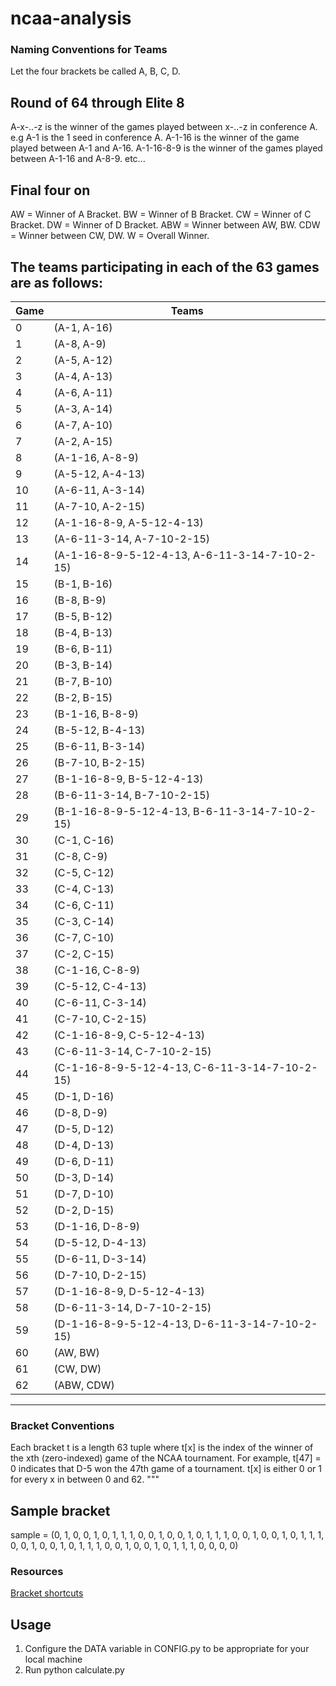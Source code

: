 # ncaa-analysis

### Naming Conventions for Teams

Let the four brackets be called A, B, C, D. 

## Round of 64 through Elite 8
A-x-..-z is the winner of the games played between x-..-z in conference A. e.g A-1 is the 1 seed in conference A.
A-1-16 is the winner of the game played between A-1 and A-16. A-1-16-8-9 is the winner of the games played between
A-1-16 and A-8-9. etc...

## Final four on
AW = Winner of A Bracket. BW = Winner of B Bracket. CW = Winner of C Bracket. DW = Winner of D Bracket. 
ABW = Winner between AW, BW. CDW = Winner between CW, DW. 
W = Overall Winner. 

## The teams participating in each of the 63 games are as follows:

Game | Teams
-----| -----
0    | (A-1, A-16)
1    | (A-8, A-9)
2    | (A-5, A-12)
3    | (A-4, A-13)
4    | (A-6, A-11)
5    | (A-3, A-14)
6    | (A-7, A-10)
7    | (A-2, A-15)
8    | (A-1-16, A-8-9)
9    | (A-5-12, A-4-13)
10   | (A-6-11, A-3-14)
11   | (A-7-10, A-2-15)
12   | (A-1-16-8-9, A-5-12-4-13)
13   | (A-6-11-3-14, A-7-10-2-15)
14   | (A-1-16-8-9-5-12-4-13, A-6-11-3-14-7-10-2-15)
15   | (B-1, B-16)
16   | (B-8, B-9)
17   | (B-5, B-12)
18   | (B-4, B-13)
19   | (B-6, B-11)
20   | (B-3, B-14)
21   | (B-7, B-10)
22   | (B-2, B-15)
23   | (B-1-16, B-8-9)
24   | (B-5-12, B-4-13)
25   | (B-6-11, B-3-14)
26   | (B-7-10, B-2-15)
27   | (B-1-16-8-9, B-5-12-4-13)
28   | (B-6-11-3-14, B-7-10-2-15)
29   | (B-1-16-8-9-5-12-4-13, B-6-11-3-14-7-10-2-15)
30   | (C-1, C-16)
31   | (C-8, C-9)
32   | (C-5, C-12)
33   | (C-4, C-13)
34   | (C-6, C-11)
35   | (C-3, C-14)
36   | (C-7, C-10)
37   | (C-2, C-15)
38   | (C-1-16, C-8-9)
39   | (C-5-12, C-4-13)
40   | (C-6-11, C-3-14)
41   | (C-7-10, C-2-15)
42   | (C-1-16-8-9, C-5-12-4-13)
43   | (C-6-11-3-14, C-7-10-2-15)
44   | (C-1-16-8-9-5-12-4-13, C-6-11-3-14-7-10-2-15)
45   | (D-1, D-16)
46   | (D-8, D-9)
47   | (D-5, D-12)
48   | (D-4, D-13)
49   | (D-6, D-11)
50   | (D-3, D-14)
51   | (D-7, D-10)
52   | (D-2, D-15)
53   | (D-1-16, D-8-9)
54   | (D-5-12, D-4-13)
55   | (D-6-11, D-3-14)
56   | (D-7-10, D-2-15)
57   | (D-1-16-8-9, D-5-12-4-13)
58   | (D-6-11-3-14, D-7-10-2-15)
59   | (D-1-16-8-9-5-12-4-13, D-6-11-3-14-7-10-2-15)
60   | (AW, BW)
61   | (CW, DW)
62   | (ABW, CDW)
------------------------------------------------------

### Bracket Conventions
Each bracket t is a length 63 tuple where t[x] is the index of the winner of the xth (zero-indexed) game of the NCAA tournament. 
For example, t[47] = 0 indicates that D-5 won the 47th game of a tournament. 
t[x] is either 0 or 1 for every x in between 0 and 62.
"""

## Sample bracket
sample = (0, 1, 0, 0, 1, 0, 1, 1, 1, 0, 0, 1, 0, 0, 1, 0, 1, 1, 1, 0, 0, 1, 0, 0, 1, 0, 1, 1, 1, 0, 
          0, 1, 0, 0, 1, 0, 1, 1, 1, 0, 0, 1, 0, 0, 1, 0, 1, 1, 1, 0, 0, 0, 0)  

### Resources
[Bracket shortcuts](https://docs.google.com/document/d/1UEI7sEhOVnZ6_TQfF4erLanSGci7tHSFSETInzkeqkc/edit?ts=562d858a)

## Usage
1) Configure the DATA variable in CONFIG.py to be appropriate for your local machine
2) Run
python calculate.py
